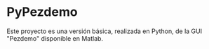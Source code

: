 # PyPezdemo
Este proyecto es una versión básica, realizada en Python, de la GUI "Pezdemo" disponible en Matlab.

